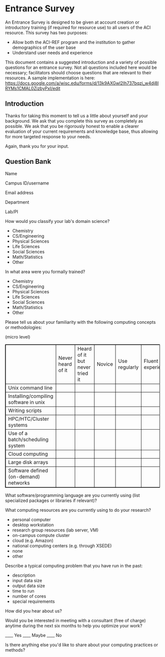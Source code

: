 <h1>Entrance Survey</h1>
An Entrance Survey is designed to be given at account creation or introductory training (if required for resource use) to all users of the ACI resource.  This survey has two purposes: 

<div class="bullet-box">
    <ul class="bullet-list-square">
   <li>Allow both the ACI-REF program and the institution to gather demographics of the user base</li>
   <li>Understand user needs and experience</li>
</ul>
</div>

This document contains a suggested introduction and a variety of possible questions for an entrance survey.  Not all questions included here would be necessary; facilitators should choose questions that are relevant to their resources.  A sample implementation is here: <a href="https://docs.google.com/a/wisc.edu/forms/d/13k9AXGwl2Ih737bqzi_w4dj8IRYMs1CMAL0ZizbyPxI/edit">https://docs.google.com/a/wisc.edu/forms/d/13k9AXGwl2Ih737bqzi_w4dj8IRYMs1CMAL0ZizbyPxI/edit</a>


<h2>Introduction</h2>

Thanks for taking this moment to tell us a little about yourself and your background. We ask that you complete this survey as completely as possible. We ask that you be rigorously honest to enable a clearer evaluation of your current  requirements and knowledge base,  thus allowing for  more targeted response to your needs.

Again, thank you for your input.  

<h2>Question Bank</h2>

Name

Campus ID/username

Email address

Department

Lab/PI

How would you classify your lab's domain science?

<div class="bullet-box">
    <ul class="bullet-list-square">
   <li>Chemistry</li>
<li>CS/Engineering</li>
<li>Physical Sciences</li>
<li>Life Sciences</li>
<li>Social Sciences</li>
<li>Math/Statistics</li>
<li>Other</li>
</ul>
</div>

In what area were you formally trained?

<div class="bullet-box">
    <ul class="bullet-list-square">
   <li>Chemistry</li>
<li>CS/Engineering</li>
<li>Physical Sciences</li>
<li>Life Sciences</li></li>
<li>Social Sciences</li>
<li>Math/Statistics</li>
<li> Other</li>
</ul>
</div>

Please tell us about your familiarity with the following computing concepts or methodologies:

(micro level)
<style>
table {
    width:100%;
}
table, th, td {
    border: 1px solid black;
    border-collapse: collapse;
}
</style>
<table>
  <tr>
    <td></td>
    <td>Never heard of it</td>
    <td>Heard of it but never tried it</td>
    <td>Novice</td>
    <td>Use regularly</td>
    <td>Fluent and experienced</td>
  </tr>
  <tr>
    <td>Unix command line</td>
    <td></td>
    <td></td>
    <td></td>
    <td></td>
    <td></td>
  </tr>
  <tr>
    <td>Installing/compiling software in unix</td>
    <td></td>
    <td></td>
    <td></td>
    <td></td>
    <td></td>
  </tr>
  <tr>
    <td>Writing scripts</td>
    <td></td>
    <td></td>
    <td></td>
    <td></td>
    <td></td>
  </tr>
  <tr>
    <td>HPC/HTC/Cluster systems</td>
    <td></td>
    <td></td>
    <td></td>
    <td></td>
    <td></td>
  </tr>
  <tr>
    <td>Use of a batch/scheduling system</td>
    <td></td>
    <td></td>
    <td></td>
    <td></td>
    <td></td>
  </tr>
  <tr>
    <td>Cloud computing</td>
    <td></td>
    <td></td>
    <td></td>
    <td></td>
    <td></td>
  </tr>
  <tr>
    <td>Large disk arrays</td>
    <td></td>
    <td></td>
    <td></td>
    <td></td>
    <td></td>
  </tr>
  <tr>
    <td>Software defined (on-demand) networks</td>
    <td></td>
    <td></td>
    <td></td>
    <td></td>
    <td></td>
  </tr>
</table>


What software/programming language are you currently using (list specialized packages or libraries if relevant)? 

What computing resources are you currently using to do your research?  

<div class="bullet-box">
    <ul class="bullet-list-square">
   <li>personal computer</li>
<li>desktop workstation</li>
<li>research group resources (lab server, VM)</li>
<li>on-campus compute cluster</li>
<li>cloud (e.g. Amazon)</li>
<li>national computing centers (e.g. through XSEDE)</li> 
<li>none</li>
<li>other</li>
</ul>
</div>

Describe a typical computing problem that you have run in the past: 

<div class="bullet-box">
    <ul class="bullet-list-square">
   <li>description</li>
<li>input data size</li>
<li>output data size</li>
<li>time to run</li>
<li>number of cores</li>
<li>special requirements</li>
</ul>
</div>

How did you hear about us?

Would you be interested in meeting with a consultant (free of charge) anytime during the next six months to help you optimize your work?

 ____  Yes   ____  Maybe    ____  No

Is there anything else you'd like to share about your computing practices or methods?  

